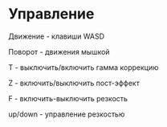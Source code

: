 # Управление

Движение - клавиши WASD

Поворот - движения мышкой

T - выключить/включить гамма коррекцию

Z - включить/выключить пост-эффект

F - включить-выключить резкость

up/down - управление резкостью